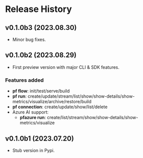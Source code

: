 # Release History

## v0.1.0b3 (2023.08.30)

- Minor bug fixes.

## v0.1.0b2 (2023.08.29)

- First preview version with major CLI & SDK features.

### Features added
- **pf flow**: init/test/serve/build
- **pf run**: create/update/stream/list/show/show-details/show-metrics/visualize/archive/restore/build
- **pf connection**: create/update/show/list/delete
- Azure AI support:
    - **pfazure run**: create/list/stream/show/show-details/show-metrics/visualize


## v0.1.0b1 (2023.07.20)

- Stub version in Pypi.
